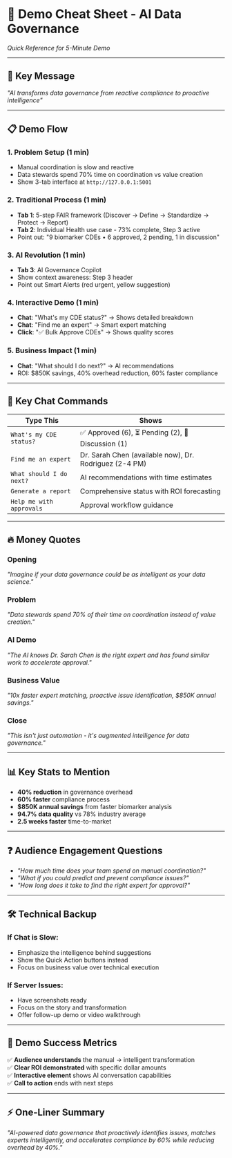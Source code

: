 # 🚀 Demo Cheat Sheet - AI Data Governance
*Quick Reference for 5-Minute Demo*

---

## **🎯 Key Message**
*"AI transforms data governance from reactive compliance to proactive intelligence"*

---

## **📋 Demo Flow**

### **1. Problem Setup (1 min)**
- Manual coordination is slow and reactive
- Data stewards spend 70% time on coordination vs value creation
- Show 3-tab interface at `http://127.0.0.1:5001`

### **2. Traditional Process (1 min)**
- **Tab 1**: 5-step FAIR framework (Discover → Define → Standardize → Protect → Report)
- **Tab 2**: Individual Health use case - 73% complete, Step 3 active
- Point out: "9 biomarker CDEs • 6 approved, 2 pending, 1 in discussion"

### **3. AI Revolution (1 min)**
- **Tab 3**: AI Governance Copilot
- Show context awareness: Step 3 header
- Point out Smart Alerts (red urgent, yellow suggestion)

### **4. Interactive Demo (1 min)**
- **Chat**: "What's my CDE status?" → Shows detailed breakdown
- **Chat**: "Find me an expert" → Smart expert matching
- **Click**: "✅ Bulk Approve CDEs" → Shows quality scores

### **5. Business Impact (1 min)**
- **Chat**: "What should I do next?" → AI recommendations
- ROI: $850K savings, 40% overhead reduction, 60% faster compliance

---

## **💬 Key Chat Commands**

| **Type This** | **Shows** |
|---------------|-----------|
| `What's my CDE status?` | ✅ Approved (6), ⏳ Pending (2), 💬 Discussion (1) |
| `Find me an expert` | Dr. Sarah Chen (available now), Dr. Rodriguez (2-4 PM) |
| `What should I do next?` | AI recommendations with time estimates |
| `Generate a report` | Comprehensive status with ROI forecasting |
| `Help me with approvals` | Approval workflow guidance |

---

## **🔥 Money Quotes**

### **Opening**
*"Imagine if your data governance could be as intelligent as your data science."*

### **Problem** 
*"Data stewards spend 70% of their time on coordination instead of value creation."*

### **AI Demo**
*"The AI knows Dr. Sarah Chen is the right expert and has found similar work to accelerate approval."*

### **Business Value**
*"10x faster expert matching, proactive issue identification, $850K annual savings."*

### **Close**
*"This isn't just automation - it's augmented intelligence for data governance."*

---

## **📊 Key Stats to Mention**

- **40% reduction** in governance overhead
- **60% faster** compliance process  
- **$850K annual savings** from faster biomarker analysis
- **94.7% data quality** vs 78% industry average
- **2.5 weeks faster** time-to-market

---

## **❓ Audience Engagement Questions**

- *"How much time does your team spend on manual coordination?"*
- *"What if you could predict and prevent compliance issues?"*
- *"How long does it take to find the right expert for approval?"*

---

## **🛠️ Technical Backup**

### **If Chat is Slow:**
- Emphasize the intelligence behind suggestions
- Show the Quick Action buttons instead
- Focus on business value over technical execution

### **If Server Issues:**
- Have screenshots ready
- Focus on the story and transformation
- Offer follow-up demo or video walkthrough

---

## **🎯 Demo Success Metrics**

✅ **Audience understands** the manual → intelligent transformation  
✅ **Clear ROI demonstrated** with specific dollar amounts  
✅ **Interactive element** shows AI conversation capabilities  
✅ **Call to action** ends with next steps  

---

## **⚡ One-Liner Summary**
*"AI-powered data governance that proactively identifies issues, matches experts intelligently, and accelerates compliance by 60% while reducing overhead by 40%."* 